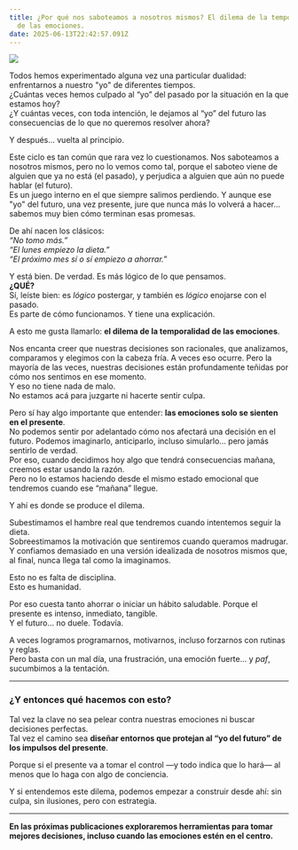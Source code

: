 ```yaml
---
title: ¿Por qué nos saboteamos a nosotros mismos? El dilema de la temporalidad
  de las emociones.
date: 2025-06-13T22:42:57.091Z
---
```

![](/uploads/0ce4bb10-0786-4722-bd69-d34af1b47487.png)

Todos hemos experimentado alguna vez una particular dualidad: enfrentarnos a nuestro "yo" de diferentes tiempos.\
¿Cuántas veces hemos culpado al “yo” del pasado por la situación en la que estamos hoy?\
¿Y cuántas veces, con toda intención, le dejamos al “yo” del futuro las consecuencias de lo que no queremos resolver ahora?

Y después… vuelta al principio.

Este ciclo es tan común que rara vez lo cuestionamos. Nos saboteamos a nosotros mismos, pero no lo vemos como tal, porque el saboteo viene de alguien que ya no está (el pasado), y perjudica a alguien que aún no puede hablar (el futuro).\
Es un juego interno en el que siempre salimos perdiendo. Y aunque ese "yo" del futuro, una vez presente, jure que nunca más lo volverá a hacer... sabemos muy bien cómo terminan esas promesas.

De ahí nacen los clásicos:\
*“No tomo más.”*\
*“El lunes empiezo la dieta.”*\
*“El próximo mes sí o sí empiezo a ahorrar.”*

Y está bien. De verdad. Es más lógico de lo que pensamos.\
**¿QUÉ?**\
Sí, leíste bien: es *lógico* postergar, y también es *lógico* enojarse con el pasado.\
Es parte de cómo funcionamos. Y tiene una explicación.

A esto me gusta llamarlo: **el dilema de la temporalidad de las emociones**.

Nos encanta creer que nuestras decisiones son racionales, que analizamos, comparamos y elegimos con la cabeza fría. A veces eso ocurre. Pero la mayoría de las veces, nuestras decisiones están profundamente teñidas por cómo nos sentimos en ese momento.\
Y eso no tiene nada de malo.\
No estamos acá para juzgarte ni hacerte sentir culpa.

Pero sí hay algo importante que entender: **las emociones solo se sienten en el presente**.\
No podemos sentir por adelantado cómo nos afectará una decisión en el futuro. Podemos imaginarlo, anticiparlo, incluso simularlo… pero jamás sentirlo de verdad.\
Por eso, cuando decidimos hoy algo que tendrá consecuencias mañana, creemos estar usando la razón.\
Pero no lo estamos haciendo desde el mismo estado emocional que tendremos cuando ese “mañana” llegue.

Y ahí es donde se produce el dilema.

Subestimamos el hambre real que tendremos cuando intentemos seguir la dieta.\
Sobreestimamos la motivación que sentiremos cuando queramos madrugar.\
Y confiamos demasiado en una versión idealizada de nosotros mismos que, al final, nunca llega tal como la imaginamos.

Esto no es falta de disciplina.\
Esto es humanidad.

Por eso cuesta tanto ahorrar o iniciar un hábito saludable. Porque el presente es intenso, inmediato, tangible.\
Y el futuro… no duele. Todavía.

A veces logramos programarnos, motivarnos, incluso forzarnos con rutinas y reglas.\
Pero basta con un mal día, una frustración, una emoción fuerte... y *paf*, sucumbimos a la tentación.

- - -

### ¿Y entonces qué hacemos con esto?

Tal vez la clave no sea pelear contra nuestras emociones ni buscar decisiones perfectas.\
Tal vez el camino sea **diseñar entornos que protejan al “yo del futuro” de los impulsos del presente**.

Porque si el presente va a tomar el control —y todo indica que lo hará— al menos que lo haga con algo de conciencia.

Y si entendemos este dilema, podemos empezar a construir desde ahí: sin culpa, sin ilusiones, pero con estrategia.

- - -

**En las próximas publicaciones exploraremos herramientas para tomar mejores decisiones, incluso cuando las emociones estén en el centro.**